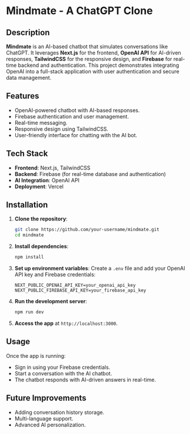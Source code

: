 # Mindmate - A ChatGPT Clone

## Description
**Mindmate** is an AI-based chatbot that simulates conversations like ChatGPT. It leverages **Next.js** for the frontend, **OpenAI API** for AI-driven responses, **TailwindCSS** for the responsive design, and **Firebase** for real-time backend and authentication. This project demonstrates integrating OpenAI into a full-stack application with user authentication and secure data management.

## Features
- OpenAI-powered chatbot with AI-based responses.
- Firebase authentication and user management.
- Real-time messaging.
- Responsive design using TailwindCSS.
- User-friendly interface for chatting with the AI bot.

## Tech Stack
- **Frontend**: Next.js, TailwindCSS
- **Backend**: Firebase (for real-time database and authentication)
- **AI Integration**: OpenAI API
- **Deployment**: Vercel

## Installation

1. **Clone the repository**:
    ```bash
    git clone https://github.com/your-username/mindmate.git
    cd mindmate
    ```

2. **Install dependencies**:
    ```bash
    npm install
    ```

3. **Set up environment variables**:
    Create a `.env` file and add your OpenAI API key and Firebase credentials:
    ```env
    NEXT_PUBLIC_OPENAI_API_KEY=your_openai_api_key
    NEXT_PUBLIC_FIREBASE_API_KEY=your_firebase_api_key
    ```

4. **Run the development server**:
    ```bash
    npm run dev
    ```

5. **Access the app** at `http://localhost:3000`.

## Usage
Once the app is running:
- Sign in using your Firebase credentials.
- Start a conversation with the AI chatbot.
- The chatbot responds with AI-driven answers in real-time.

## Future Improvements
- Adding conversation history storage.
- Multi-language support.
- Advanced AI personalization.
